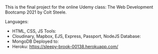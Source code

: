 This is the final project for the online Udemy class: The Web Development Bootcamp 2021 by Colt Steele.

Languages:
- HTML, CSS, JS
Tools:
- Cloudinary, Mapbox, EJS, Express, Passport, NodeJS
Database: 
- MongoDB
Deployed to:
- Heroku: https://sleepy-brook-00138.herokuapp.com/
